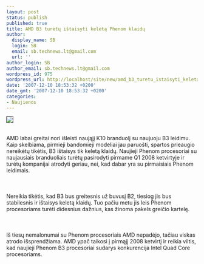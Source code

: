 ```yaml
---
layout: post
status: publish
published: true
title: AMD B3 turėtų ištaisyti keletą Phenom klaidų
author:
  display_name: SB
  login: SB
  email: sb.technews.lt@gmail.com
  url: ''
author_login: SB
author_email: sb.technews.lt@gmail.com
wordpress_id: 975
wordpress_url: http://localhost/site/new/amd_b3_turetu_istaisyti_keleta_phenom_klaidu/
date: '2007-12-10 18:53:32 +0200'
date_gmt: '2007-12-10 18:53:32 +0200'
categories:
- Naujienos
---
```

<div class="imgright"><img src="http://tbn0.google.com/images?q=tbn:gKwRJjr3HQ-3cM:http://www.noticiastech.com/wordpress/wp-content/uploads/2007/10/amd-logo-716-90.jpg" border="1"></div>
<p><br>AMD labai greitai nori išleisti naująjį K10 branduolį su naujuoju B3 leidimu. Kaip skelbiama, pirmieji bandomieji modeliai jau paruošti, spartos prieaugio nereikėtų tikėtis, B3 ištaisys tik keletą klaidų. Naujieji Phenom procesoriai su naujausiais branduoliais turėtų pasirodyti pirmame Q1 2008 ketvirtyje ir turėtų kompanijai atrodyti geriau, nei, kad dabar yra su pirmaisiais Phenom leidimais.<br />
<br><br />
<br>Nereikia tikėtis, kad B3 bus greitesnis už buvusį B2, tiesiog jis bus stabilesnis ir ištaisys keletą klaidų. Tuo pačiu metu jis leis Phenom procesoriams turėti didesnius dažnius, kas žinoma pakels greičio kartelę.<br />
<br><br />
<br>Iš tiesų nemalonumai su Phenom procesoriais AMD nepadėjo, tačiau viskas atrodo išsprendžiama. AMD ypač taikosi į pirmąjį 2008 ketvirtį ir reikia viltis, kad naujieji Phenom B3 procesoriai sudarys konkurencija Intel Quad Core procesoriams.<br />
<br><br />
<br></p>
